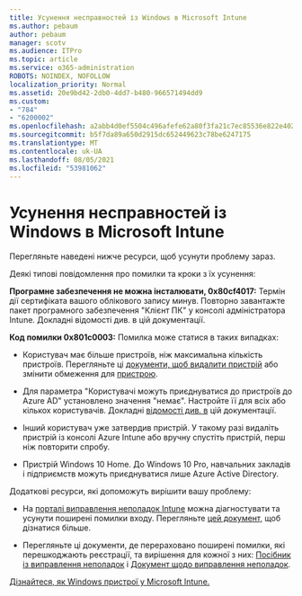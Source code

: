 ```yaml
---
title: Усунення несправностей із Windows в Microsoft Intune
ms.author: pebaum
author: pebaum
manager: scotv
ms.audience: ITPro
ms.topic: article
ms.service: o365-administration
ROBOTS: NOINDEX, NOFOLLOW
localization_priority: Normal
ms.assetid: 20e9bd42-2db0-4dd7-b480-966571494dd9
ms.custom:
- "784"
- "6200002"
ms.openlocfilehash: a2abb4d0ef5504c496afefe62a80f3fa21c7ec85536e822e402be33b3617b59e
ms.sourcegitcommit: b5f7da89a650d2915dc652449623c78be6247175
ms.translationtype: MT
ms.contentlocale: uk-UA
ms.lasthandoff: 08/05/2021
ms.locfileid: "53981062"
---
```

# <a name="troubleshoot-issues-with-enrolling-windows-devices-in-microsoft-intune"></a>Усунення несправностей із Windows в Microsoft Intune

Перегляньте наведені нижче ресурси, щоб усунути проблему зараз.
  
Деякі типові повідомлення про помилки та кроки з їх усунення:
  
 **Програмне забезпечення не можна інсталювати, 0x80cf4017:** Термін дії сертифіката вашого облікового запису минув. Повторно завантажте пакет програмного забезпечення "Клієнт ПК" у консолі адміністратора Intune. Докладні відомості див. в цій документації.
  
 **Код помилки 0x801c0003:** Помилка може статися в таких випадках:
  
-  Користувач має більше пристроїв, ніж максимальна кількість пристроїв. Перегляньте ці [документи, щоб видалити пристрій](https://docs.microsoft.com/intune/devices-wipe) або змінити обмеження для [пристрою](https://docs.microsoft.com/intune/enrollment-restrictions-set#set-device-limit-restrictions).

-  Для параметра "Користувачі можуть приєднуватися до пристроїв до Azure AD" установлено значення "немає". Настройте її для всіх або кількох користувачів. Докладні [відомості див. в](https://docs.microsoft.com/azure/active-directory/device-management-azure-portal#configure-device-settings) цій документації.

-  Інший користувач уже затвердив пристрій. У такому разі видаліть пристрій із консолі Azure Intune або вручну спустіть пристрій, перш ніж повторити спробу.

-  Пристрій Windows 10 Home. До Windows 10 Pro, навчальних закладів і підприємств можуть приєднуватися лише Azure Active Directory.

Додаткові ресурси, які допоможуть вирішити вашу проблему:
  
-  На [порталі виправлення неполадок Intune](https://devicemanagement.microsoft.com/#blade/Microsoft_Intune_DeviceSettings/TroubleshootBlade) можна діагностувати та усунути поширені помилки входу. Перегляньте [цей документ,](https://docs.microsoft.com/intune/help-desk-operators) щоб дізнатися більше.

-  Перегляньте ці документи, де перераховано поширені помилки, які перешкоджають реєстрації, та вирішення для кожної з них: [Посібник із виправлення неполадок](https://support.microsoft.com/help/4089533/troubleshooting-windows-device-enrollment-problems-in-microsoft-intune) і [Документ щодо виправлення неполадок](https://docs.microsoft.com/troubleshoot/mem/intune/troubleshoot-device-enrollment-in-intune).

[Дізнайтеся, як Windows пристрої у Microsoft Intune.](https://docs.microsoft.com/intune/windows-enroll)
